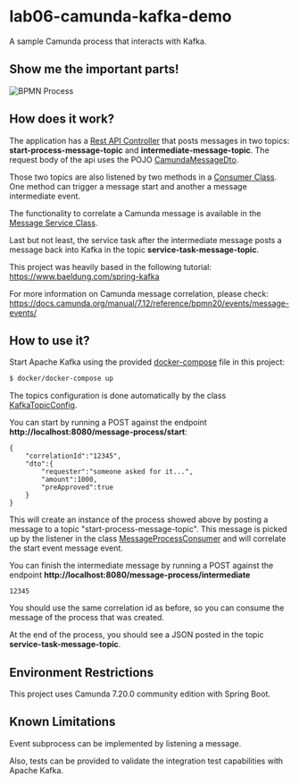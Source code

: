 # lab06-camunda-kafka-demo
A sample Camunda process that interacts with Kafka. 

## Show me the important parts!
![BPMN Process](src/main/resources/process.png)

## How does it work?

The application has a [Rest API Controller](src/main/java/org/camunda/bpm/demo/controller/MessageProcessRestController.java) that posts messages in two topics: **start-process-message-topic** and **intermediate-message-topic**. The request body of the api uses the POJO [CamundaMessageDto](src/main/java/org/camunda/bpm/demo/dto/CamundaMessageDto.java).

Those two topics are also listened by two methods in a [Consumer Class](src/main/java/org/camunda/bpm/demo/consumer/MessageProcessConsumer.java). One method can trigger a message start and another a message intermediate event.

The functionality to correlate a Camunda message is available in the [Message Service Class](src/main/java/org/camunda/bpm/demo/consumer/MessageService.java).

Last but not least, the service task after the intermediate message posts a message back into Kafka in the topic **service-task-message-topic**.

This project was heavily based in the following tutorial: https://www.baeldung.com/spring-kafka

For more information on Camunda message correlation, please check: https://docs.camunda.org/manual/7.12/reference/bpmn20/events/message-events/

## How to use it?
Start Apache Kafka using the provided [docker-compose](/docker/docker-compose.yml) file in this project:

```bash
$ docker/docker-compose up
```
The topics configuration is done automatically by the class [KafkaTopicConfig](src/main/java/org/camunda/bpm/demo/config/KafkaTopicConfig.java).

You can start by running a POST against the endpoint **http://localhost:8080/message-process/start**:

```
{
	"correlationId":"12345",
	"dto":{
		"requester":"someone asked for it...",
		"amount":1000,
		"preApproved":true
	}
}
```

This will create an instance of the process showed above by posting a message to a topic "start-process-message-topic". This message is picked up by the listener in the class [MessageProcessConsumer](src/main/java/org/camunda/bpm/demo/consumer/MessageProcessConsumer.java) and will correlate the start event message event.

You can finish the intermediate message by running a POST against the endpoint **http://localhost:8080/message-process/intermediate**

```
12345
```

You should use the same correlation id as before, so you can consume the message of the process that was created.

At the end of the process, you should see a JSON posted in the topic **service-task-message-topic**.

## Environment Restrictions
This project uses Camunda 7.20.0 community edition with Spring Boot.

## Known Limitations

Event subprocess can be implemented by listening a message.

Also, tests can be provided to validate the integration test capabilities with Apache Kafka.